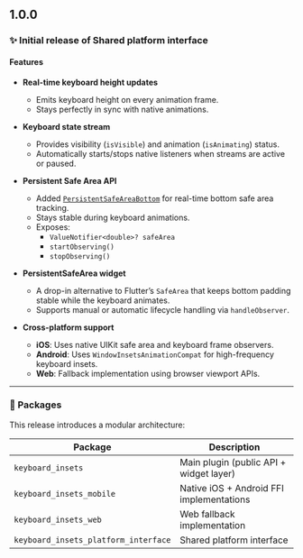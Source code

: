 ## 1.0.0

### ✨ Initial release of Shared platform interface

#### Features

- **Real-time keyboard height updates**
  - Emits keyboard height on every animation frame.
  - Stays perfectly in sync with native animations.

- **Keyboard state stream**
  - Provides visibility (`isVisible`) and animation (`isAnimating`) status.
  - Automatically starts/stops native listeners when streams are active or paused.

- **Persistent Safe Area API**
  - Added [`PersistentSafeAreaBottom`](lib/src/persistent_safe_area_bottom.dart) for real-time bottom safe area tracking.
  - Stays stable during keyboard animations.
  - Exposes:
    - `ValueNotifier<double>? safeArea`
    - `startObserving()`
    - `stopObserving()`

- **PersistentSafeArea widget**
  - A drop-in alternative to Flutter’s `SafeArea` that keeps bottom padding stable while the keyboard animates.
  - Supports manual or automatic lifecycle handling via `handleObserver`.

- **Cross-platform support**
  - **iOS**: Uses native UIKit safe area and keyboard frame observers.
  - **Android**: Uses `WindowInsetsAnimationCompat` for high-frequency keyboard insets.
  - **Web**: Fallback implementation using browser viewport APIs.

---

### 🧩 Packages

This release introduces a modular architecture:

| Package | Description |
|----------|--------------|
| `keyboard_insets` | Main plugin (public API + widget layer) |
| `keyboard_insets_mobile` | Native iOS + Android FFI implementations |
| `keyboard_insets_web` | Web fallback implementation |
| `keyboard_insets_platform_interface` | Shared platform interface |